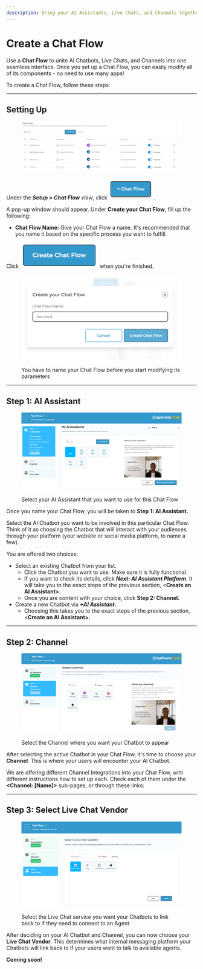 ```yaml
---
description: Bring your AI Assistants, Live Chats, and Channels together in one system
---
```


# Create a Chat Flow

Use a **Chat Flow** to unite AI Chatbots, Live Chats, and Channels into one seamless interface. Once you set up a Chat Flow, you can easily modify all of its components - no need to use many apps!&#x20;

To create a Chat Flow, follow these steps:&#x20;

***

## Setting Up

<figure><img src="../../.gitbook/assets/image (43).png" alt=""><figcaption></figcaption></figure>

Under the _**Setup > Chat Flow** view_, click ![](<../../.gitbook/assets/image (44).png>).&#x20;

A pop-up window should appear. Under **Create your Chat Flow**, fill up the following:

* **Chat Flow Name:** Give your Chat Flow a name. It's recommended that you name it based on the specific process you want to fulfill.&#x20;

Click ![](<../../.gitbook/assets/image (45).png>) when you're finished.

<figure><img src="../../.gitbook/assets/image (18) (1).png" alt=""><figcaption><p>You have to name your Chat Flow before you start modifying its parameters</p></figcaption></figure>

***

## Step 1: AI Assistant

<figure><img src="../../.gitbook/assets/image (19) (1).png" alt=""><figcaption><p>Select your AI Assistant that you want to use for this Chat Flow</p></figcaption></figure>

Once you name your Chat Flow, you will be taken to **Step 1: AI Assistant.**&#x20;

Select the AI Chatbot you want to be involved in this particular Chat Flow. Think of it as choosing the Chatbot that will interact with your audiences through your platform (your website or social media platform, to name a few). &#x20;

You are offered two choices:

* Select an existing Chatbot from your list.
  * Click the Chatbot you want to use. Make sure it is fully functional.
  * If you want to check its details, click _**Next: AI Assistant Platform**_. It will take you to the exact steps of the previous section, <**Create an AI Assistant>.**
  * Once you are content with your choice, click **Step 2: Channel.**
* Create a new Chatbot via _**+AI Assistant.**_
  * Choosing this takes you to the exact steps of the previous section, <**Create an AI Assistant>.**

***

## Step 2: Channel

<figure><img src="../../.gitbook/assets/image (20) (1).png" alt=""><figcaption><p>Select the Channel where you want your Chatbot to appear</p></figcaption></figure>

After selecting the active Chatbot in your Chat Flow, it's time to choose your **Channel**. This is where your users will encounter your AI Chatbot.&#x20;

We are offering different Channel Integrations into your Chat Flow, with different instructions how to set up each. Check each of them under the **\<Channel: \[Name]>** sub-pages, or through these links:

&#x20;

***

## Step 3: Select Live Chat Vendor

<figure><img src="../../.gitbook/assets/image (26) (1).png" alt=""><figcaption><p>Select the Live Chat service you want your Chatbots to link back to if they need to connect to an Agent</p></figcaption></figure>

After deciding on your AI Chatbot and Channel, you can now choose your **Live Chat Vendor**. This determines what internal messaging platform your Chatbots will link back to if your users want to talk to available agents.

**Coming soon!**
